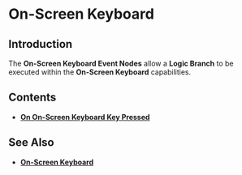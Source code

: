# On-Screen Keyboard

## Introduction

The **On-Screen Keyboard Event Nodes** allow a **Logic Branch** to be executed within the **On-Screen Keyboard** capabilities. 
## Contents

* [**On On-Screen Keyboard Key Pressed**](ononscreenkeyboardpressed.md)


## See Also 

* [**On-Screen Keyboard**](../../incari/on-screenkeyboard/README.md)